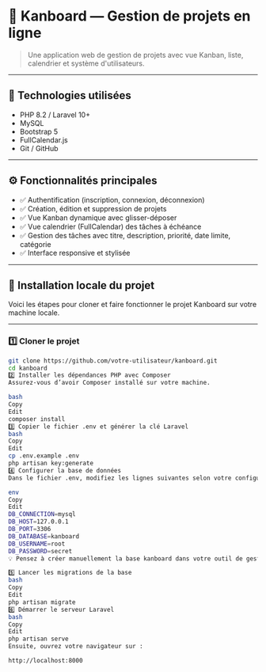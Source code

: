 # 📌 Kanboard — Gestion de projets en ligne

> Une application web de gestion de projets avec vue Kanban, liste, calendrier et système d'utilisateurs.

---

## 🧰 Technologies utilisées

- PHP 8.2 / Laravel 10+
- MySQL
- Bootstrap 5
- FullCalendar.js
- Git / GitHub

---

## ⚙️ Fonctionnalités principales

- ✅ Authentification (inscription, connexion, déconnexion)
- ✅ Création, édition et suppression de projets
- ✅ Vue Kanban dynamique avec glisser-déposer
- ✅ Vue calendrier (FullCalendar) des tâches à échéance
- ✅ Gestion des tâches avec titre, description, priorité, date limite, catégorie
- ✅ Interface responsive et stylisée

---

## 🚀 Installation locale du projet

Voici les étapes pour cloner et faire fonctionner le projet Kanboard sur votre machine locale.

---

### 1️⃣ Cloner le projet

```bash
git clone https://github.com/votre-utilisateur/kanboard.git
cd kanboard
2️⃣ Installer les dépendances PHP avec Composer
Assurez-vous d’avoir Composer installé sur votre machine.

bash
Copy
Edit
composer install
3️⃣ Copier le fichier .env et générer la clé Laravel
bash
Copy
Edit
cp .env.example .env
php artisan key:generate
4️⃣ Configurer la base de données
Dans le fichier .env, modifiez les lignes suivantes selon votre configuration MySQL :

env
Copy
Edit
DB_CONNECTION=mysql
DB_HOST=127.0.0.1
DB_PORT=3306
DB_DATABASE=kanboard
DB_USERNAME=root
DB_PASSWORD=secret
💡 Pensez à créer manuellement la base kanboard dans votre outil de gestion MySQL.

5️⃣ Lancer les migrations de la base
bash
Copy
Edit
php artisan migrate
6️⃣ Démarrer le serveur Laravel
bash
Copy
Edit
php artisan serve
Ensuite, ouvrez votre navigateur sur :

http://localhost:8000